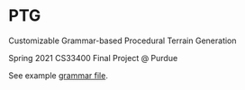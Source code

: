 # PTG
Customizable Grammar-based Procedural Terrain Generation

Spring 2021 CS33400 Final Project @ Purdue

See example [grammar file](grammar.txt).

